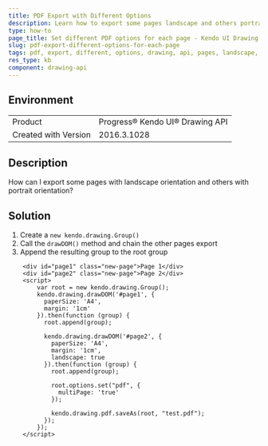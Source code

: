 ```yaml
---
title: PDF Export with Different Options
description: Learn how to export some pages landscape and others portrait by using the Kendo UI Drawing API.
type: how-to
page_title: Set different PDF options for each page - Kendo UI Drawing Library
slug: pdf-export-different-options-for-each-page
tags: pdf, export, different, options, drawing, api, pages, landscape, portrait, some, other
res_type: kb
component: drawing-api
---
```


## Environment

<table>
 <tr>
  <td>Product</td>
  <td>Progress® Kendo UI® Drawing API</td>
 </tr>
 <tr>
  <td>Created with Version</td>
  <td>2016.3.1028</td>
 </tr>
</table>

## Description

How can I export some pages with landscape orientation and others with portrait orientation?

## Solution

1. Create a `new kendo.drawing.Group()`
1. Call the `drawDOM()` method and chain the other pages export
1. Append the resulting group to the root group

```dojo
	<div id="page1" class="new-page">Page 1</div> 
    <div id="page2" class="new-page">Page 2</div> 
    <script>
      	var root = new kendo.drawing.Group();
      	kendo.drawing.drawDOM('#page1', {
      	  paperSize: 'A4',
      	  margin: '1cm'
      	}).then(function (group) {
      	  root.append(group);

      	  kendo.drawing.drawDOM('#page2', {
      	    paperSize: 'A4',
      	    margin: '1cm',
      	    landscape: true
      	  }).then(function (group) {
      	    root.append(group);

      	    root.options.set("pdf", {
      	      multiPage: 'true'
      	    });

      	    kendo.drawing.pdf.saveAs(root, "test.pdf");
      	  });
      	});
    </script>
```
